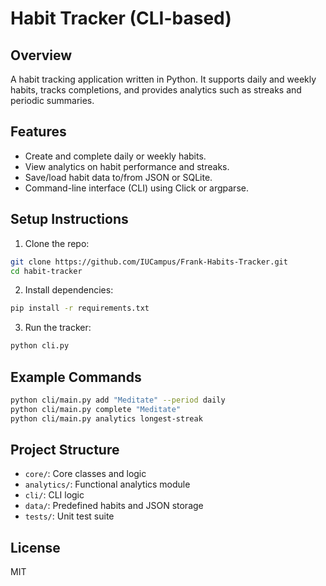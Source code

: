 # Habit Tracker (CLI-based)

## Overview
A habit tracking application written in Python. It supports daily and weekly habits, tracks completions, and provides analytics such as streaks and periodic summaries.

## Features
- Create and complete daily or weekly habits.
- View analytics on habit performance and streaks.
- Save/load habit data to/from JSON or SQLite.
- Command-line interface (CLI) using Click or argparse.

## Setup Instructions
1. Clone the repo:
```bash
git clone https://github.com/IUCampus/Frank-Habits-Tracker.git
cd habit-tracker
```

2. Install dependencies:
```bash
pip install -r requirements.txt
```

3. Run the tracker:
```bash
python cli.py
```

## Example Commands
```bash
python cli/main.py add "Meditate" --period daily
python cli/main.py complete "Meditate"
python cli/main.py analytics longest-streak
```

## Project Structure
- `core/`: Core classes and logic
- `analytics/`: Functional analytics module
- `cli/`: CLI logic
- `data/`: Predefined habits and JSON storage
- `tests/`: Unit test suite

## License
MIT
